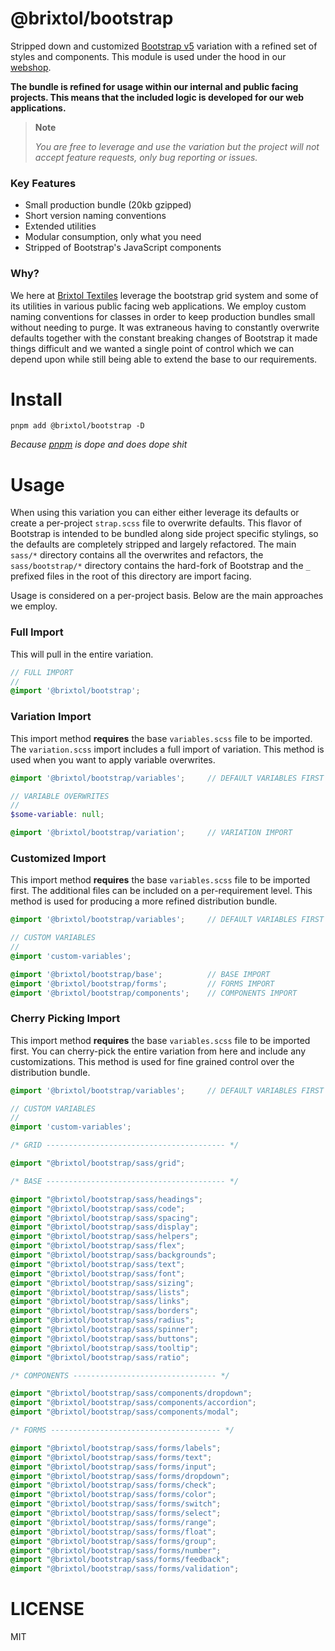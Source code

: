 # @brixtol/bootstrap

Stripped down and customized [Bootstrap v5](https://getbootstrap.com/) variation with a refined set of styles and components. This module is used under the hood in our [webshop](https://brixtoltextiles.com).

**The bundle is refined for usage within our internal and public facing projects. This means that the included logic is developed for our web applications.**

> **Note**
>
> _You are free to leverage and use the variation but the project will not accept feature requests, only bug reporting or issues._

### Key Features

- Small production bundle (20kb gzipped)
- Short version naming conventions
- Extended utilities
- Modular consumption, only what you need
- Stripped of Bootstrap's JavaScript components

### Why?

We here at [Brixtol Textiles](https://github.com/brixtol) leverage the bootstrap grid system and some of its utilities in various public facing web applications. We employ custom naming conventions for classes in order to keep production bundles small without needing to purge. It was extraneous having to constantly overwrite defaults together with the constant breaking changes of Bootstrap it made things difficult and we wanted a single point of control which we can depend upon while still being able to extend the base to our requirements.

# Install

```cli
pnpm add @brixtol/bootstrap -D
```

_Because [pnpm](https://pnpm.js.org/en/cli/install) is dope and does dope shit_

# Usage

When using this variation you can either either leverage its defaults or create a per-project `strap.scss` file to overwrite defaults. This flavor of Bootstrap is intended to be bundled along side project specific stylings, so the defaults are completely stripped and largely refactored. The main `sass/*` directory contains all the overwrites and refactors, the `sass/bootstrap/*` directory contains the hard-fork of Bootstrap and the `_` prefixed files in the root of this directory are import facing.

Usage is considered on a per-project basis. Below are the main approaches we employ.

### Full Import

This will pull in the entire variation.

```scss
// FULL IMPORT
//
@import '@brixtol/bootstrap';
```

### Variation Import

This import method **requires** the base `variables.scss` file to be imported. The `variation.scss` import includes a full import of variation. This method is used when you want to apply variable overwrites.

<!--prettier-ignore-->
```scss
@import '@brixtol/bootstrap/variables';     // DEFAULT VARIABLES FIRST

// VARIABLE OVERWRITES
//
$some-variable: null;

@import '@brixtol/bootstrap/variation';     // VARIATION IMPORT
```

### Customized Import

This import method **requires** the base `variables.scss` file to be imported first. The additional files can be included on a per-requirement level. This method is used for producing a more refined distribution bundle.

<!--prettier-ignore-->
```scss
@import '@brixtol/bootstrap/variables';     // DEFAULT VARIABLES FIRST

// CUSTOM VARIABLES
//
@import 'custom-variables';

@import '@brixtol/bootstrap/base';          // BASE IMPORT
@import '@brixtol/bootstrap/forms';         // FORMS IMPORT
@import '@brixtol/bootstrap/components';    // COMPONENTS IMPORT
```

### Cherry Picking Import

This import method **requires** the base `variables.scss` file to be imported first. You can cherry-pick the entire variation from here and include any customizations. This method is used for fine grained control over the distribution bundle.

<!--prettier-ignore-->
```scss
@import '@brixtol/bootstrap/variables';     // DEFAULT VARIABLES FIRST

// CUSTOM VARIABLES
//
@import 'custom-variables';

/* GRID ---------------------------------------- */

@import "@brixtol/bootstrap/sass/grid";

/* BASE ---------------------------------------- */

@import "@brixtol/bootstrap/sass/headings";
@import "@brixtol/bootstrap/sass/code";
@import "@brixtol/bootstrap/sass/spacing";
@import "@brixtol/bootstrap/sass/display";
@import "@brixtol/bootstrap/sass/helpers";
@import "@brixtol/bootstrap/sass/flex";
@import "@brixtol/bootstrap/sass/backgrounds";
@import "@brixtol/bootstrap/sass/text";
@import "@brixtol/bootstrap/sass/font";
@import "@brixtol/bootstrap/sass/sizing";
@import "@brixtol/bootstrap/sass/lists";
@import "@brixtol/bootstrap/sass/links";
@import "@brixtol/bootstrap/sass/borders";
@import "@brixtol/bootstrap/sass/radius";
@import "@brixtol/bootstrap/sass/spinner";
@import "@brixtol/bootstrap/sass/buttons";
@import "@brixtol/bootstrap/sass/tooltip";
@import "@brixtol/bootstrap/sass/ratio";

/* COMPONENTS -------------------------------- */

@import "@brixtol/bootstrap/sass/components/dropdown";
@import "@brixtol/bootstrap/sass/components/accordion";
@import "@brixtol/bootstrap/sass/components/modal";

/* FORMS -------------------------------------- */

@import "@brixtol/bootstrap/sass/forms/labels";
@import "@brixtol/bootstrap/sass/forms/text";
@import "@brixtol/bootstrap/sass/forms/input";
@import "@brixtol/bootstrap/sass/forms/dropdown";
@import "@brixtol/bootstrap/sass/forms/check";
@import "@brixtol/bootstrap/sass/forms/color";
@import "@brixtol/bootstrap/sass/forms/switch";
@import "@brixtol/bootstrap/sass/forms/select";
@import "@brixtol/bootstrap/sass/forms/range";
@import "@brixtol/bootstrap/sass/forms/float";
@import "@brixtol/bootstrap/sass/forms/group";
@import "@brixtol/bootstrap/sass/forms/number";
@import "@brixtol/bootstrap/sass/forms/feedback";
@import "@brixtol/bootstrap/sass/forms/validation";

```

# LICENSE

MIT
